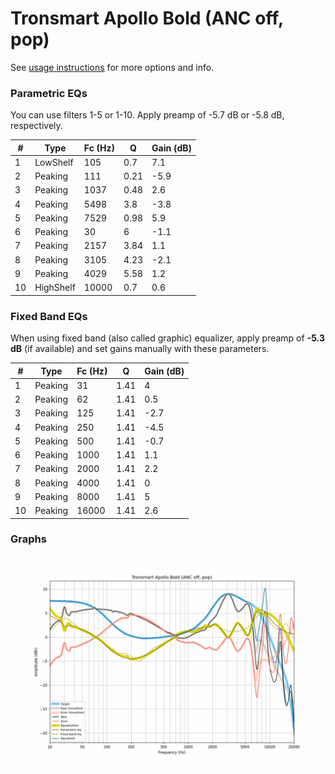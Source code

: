 # Tronsmart Apollo Bold (ANC off, pop)
See [usage instructions](https://github.com/jaakkopasanen/AutoEq#usage) for more options and info.

### Parametric EQs
You can use filters 1-5 or 1-10. Apply preamp of -5.7 dB or -5.8 dB, respectively.

|   # | Type      |   Fc (Hz) |    Q |   Gain (dB) |
|-----|-----------|-----------|------|-------------|
|   1 | LowShelf  |       105 | 0.7  |         7.1 |
|   2 | Peaking   |       111 | 0.21 |        -5.9 |
|   3 | Peaking   |      1037 | 0.48 |         2.6 |
|   4 | Peaking   |      5498 | 3.8  |        -3.8 |
|   5 | Peaking   |      7529 | 0.98 |         5.9 |
|   6 | Peaking   |        30 | 6    |        -1.1 |
|   7 | Peaking   |      2157 | 3.84 |         1.1 |
|   8 | Peaking   |      3105 | 4.23 |        -2.1 |
|   9 | Peaking   |      4029 | 5.58 |         1.2 |
|  10 | HighShelf |     10000 | 0.7  |         0.6 |

### Fixed Band EQs
When using fixed band (also called graphic) equalizer, apply preamp of **-5.3 dB** (if available) and set gains manually with these parameters.

|   # | Type    |   Fc (Hz) |    Q |   Gain (dB) |
|-----|---------|-----------|------|-------------|
|   1 | Peaking |        31 | 1.41 |         4   |
|   2 | Peaking |        62 | 1.41 |         0.5 |
|   3 | Peaking |       125 | 1.41 |        -2.7 |
|   4 | Peaking |       250 | 1.41 |        -4.5 |
|   5 | Peaking |       500 | 1.41 |        -0.7 |
|   6 | Peaking |      1000 | 1.41 |         1.1 |
|   7 | Peaking |      2000 | 1.41 |         2.2 |
|   8 | Peaking |      4000 | 1.41 |         0   |
|   9 | Peaking |      8000 | 1.41 |         5   |
|  10 | Peaking |     16000 | 1.41 |         2.6 |

### Graphs
![](./Tronsmart%20Apollo%20Bold%20(ANC%20off,%20pop).png)
